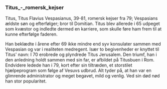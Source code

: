### Titus_-_romersk_kejser


Titus, Titus Flavius Vespasianus, 39-81, romersk kejser fra 79; Vespasians ældste søn og efterfølger; bror til Domitian. Titus blev allerede i 65 udpeget som kvæstor og indledte dermed en karriere, som skulle føre ham frem til at kunne efterfølge faderen.

Han beklædte i årene efter 69 ikke mindre end syv konsulater sammen med Vespasian og var i realiteten medregent. Især to begivenheder er knyttet til Titus' navn: I 70 erobrede og plyndrede Titus Jerusalem. Den triumf, han i den anledning holdt sammen med sin far, er afbildet på Titusbuen i Rom. Endvidere ledede han i 79, kort efter sin tiltræden, et storstilet hjælpeprogram som følge af Vesuvs udbrud. Alt tyder på, at han var en glimrende administrator og meget begavet, mild og venlig. Ved sin død nød han stor popularitet.